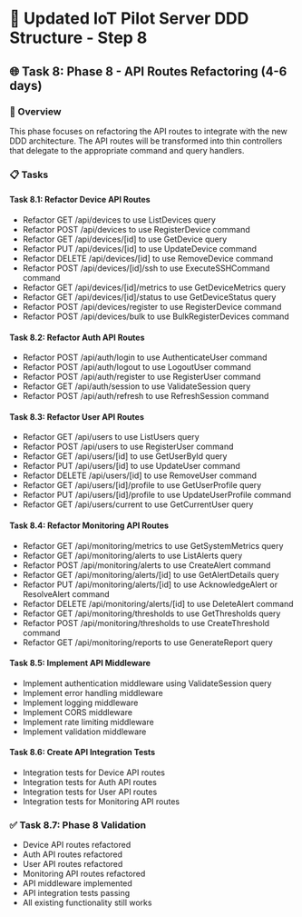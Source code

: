 # 🚀 Updated IoT Pilot Server DDD Structure - Step 8

## 🌐 Task 8: Phase 8 - API Routes Refactoring (4-6 days)

### 🎯 Overview
This phase focuses on refactoring the API routes to integrate with the new DDD architecture. The API routes will be transformed into thin controllers that delegate to the appropriate command and query handlers.

### 📋 Tasks

#### Task 8.1: Refactor Device API Routes
- Refactor GET /api/devices to use ListDevices query
- Refactor POST /api/devices to use RegisterDevice command
- Refactor GET /api/devices/[id] to use GetDevice query
- Refactor PUT /api/devices/[id] to use UpdateDevice command
- Refactor DELETE /api/devices/[id] to use RemoveDevice command
- Refactor POST /api/devices/[id]/ssh to use ExecuteSSHCommand command
- Refactor GET /api/devices/[id]/metrics to use GetDeviceMetrics query
- Refactor GET /api/devices/[id]/status to use GetDeviceStatus query
- Refactor POST /api/devices/register to use RegisterDevice command
- Refactor POST /api/devices/bulk to use BulkRegisterDevices command

#### Task 8.2: Refactor Auth API Routes
- Refactor POST /api/auth/login to use AuthenticateUser command
- Refactor POST /api/auth/logout to use LogoutUser command
- Refactor POST /api/auth/register to use RegisterUser command
- Refactor GET /api/auth/session to use ValidateSession query
- Refactor POST /api/auth/refresh to use RefreshSession command

#### Task 8.3: Refactor User API Routes
- Refactor GET /api/users to use ListUsers query
- Refactor POST /api/users to use RegisterUser command
- Refactor GET /api/users/[id] to use GetUserById query
- Refactor PUT /api/users/[id] to use UpdateUser command
- Refactor DELETE /api/users/[id] to use RemoveUser command
- Refactor GET /api/users/[id]/profile to use GetUserProfile query
- Refactor PUT /api/users/[id]/profile to use UpdateUserProfile command
- Refactor GET /api/users/current to use GetCurrentUser query

#### Task 8.4: Refactor Monitoring API Routes
- Refactor GET /api/monitoring/metrics to use GetSystemMetrics query
- Refactor GET /api/monitoring/alerts to use ListAlerts query
- Refactor POST /api/monitoring/alerts to use CreateAlert command
- Refactor GET /api/monitoring/alerts/[id] to use GetAlertDetails query
- Refactor PUT /api/monitoring/alerts/[id] to use AcknowledgeAlert or ResolveAlert command
- Refactor DELETE /api/monitoring/alerts/[id] to use DeleteAlert command
- Refactor GET /api/monitoring/thresholds to use GetThresholds query
- Refactor POST /api/monitoring/thresholds to use CreateThreshold command
- Refactor GET /api/monitoring/reports to use GenerateReport query

#### Task 8.5: Implement API Middleware
- Implement authentication middleware using ValidateSession query
- Implement error handling middleware
- Implement logging middleware
- Implement CORS middleware
- Implement rate limiting middleware
- Implement validation middleware

#### Task 8.6: Create API Integration Tests
- Integration tests for Device API routes
- Integration tests for Auth API routes
- Integration tests for User API routes
- Integration tests for Monitoring API routes

### ✅ Task 8.7: Phase 8 Validation
- Device API routes refactored
- Auth API routes refactored
- User API routes refactored
- Monitoring API routes refactored
- API middleware implemented
- API integration tests passing
- All existing functionality still works
